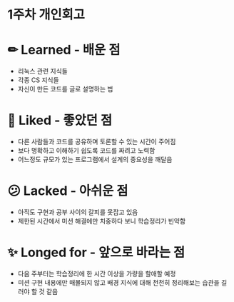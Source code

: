 # 1주차 개인회고

# ✏ Learned - 배운 점

- 리눅스 관련 지식들
- 각종 CS 지식들
- 자신이 만든 코드를 글로 설명하는 법

# 💖 Liked - 좋았던 점

- 다른 사람들과 코드를 공유하며 토론할 수 있는 시간이 주어짐
- 보다 명확하고 이해하기 쉽도록 코드를 짜려고 노력함
- 어느정도 규모가 있는 프로그램에서 설계의 중요성을 깨달음

# 😕 Lacked - 아쉬운 점

- 아직도 구현과 공부 사이의 갈피를 못잡고 있음
- 제한된 시간에서 미션 해결에만 치중하다 보니 학습정리가 빈약함

# ✨ Longed for - 앞으로 바라는 점

- 다음 주부터는 학습정리에 한 시간 이상을 가량을 할애할 예정
- 미션 구현 내용에만 매몰되지 않고 배경 지식에 대해 천천히 정리해보는 습관을 길러야 할 것 같음